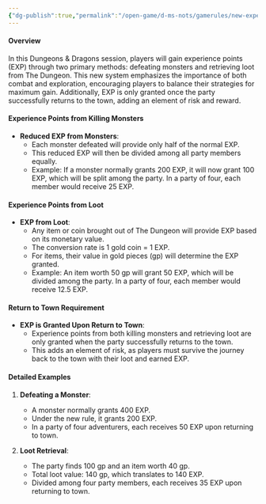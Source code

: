 ```yaml
---
{"dg-publish":true,"permalink":"/open-game/d-ms-nots/gamerules/new-experience-points-exp-system/"}
---
```


#### Overview

In this Dungeons & Dragons session, players will gain experience points (EXP) through two primary methods: defeating monsters and retrieving loot from The Dungeon. This new system emphasizes the importance of both combat and exploration, encouraging players to balance their strategies for maximum gain. Additionally, EXP is only granted once the party successfully returns to the town, adding an element of risk and reward.

#### Experience Points from Killing Monsters

- **Reduced EXP from Monsters**:
    - Each monster defeated will provide only half of the normal EXP.
    - This reduced EXP will then be divided among all party members equally.
    - Example: If a monster normally grants 200 EXP, it will now grant 100 EXP, which will be split among the party. In a party of four, each member would receive 25 EXP.

#### Experience Points from Loot

- **EXP from Loot**:
    - Any item or coin brought out of The Dungeon will provide EXP based on its monetary value.
    - The conversion rate is 1 gold coin = 1 EXP.
    - For items, their value in gold pieces (gp) will determine the EXP granted.
    - Example: An item worth 50 gp will grant 50 EXP, which will be divided among the party. In a party of four, each member would receive 12.5 EXP.

#### Return to Town Requirement

- **EXP is Granted Upon Return to Town**:
    - Experience points from both killing monsters and retrieving loot are only granted when the party successfully returns to the town.
    - This adds an element of risk, as players must survive the journey back to the town with their loot and earned EXP.

#### Detailed Examples

1. **Defeating a Monster**:
    
    - A monster normally grants 400 EXP.
    - Under the new rule, it grants 200 EXP.
    - In a party of four adventurers, each receives 50 EXP upon returning to town.
2. **Loot Retrieval**:
    
    - The party finds 100 gp and an item worth 40 gp.
    - Total loot value: 140 gp, which translates to 140 EXP.
    - Divided among four party members, each receives 35 EXP upon returning to town.
